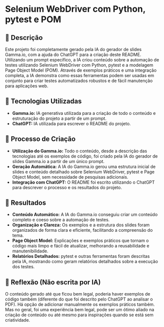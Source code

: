 # Selenium WebDriver com Python, pytest e POM

## 📒 Descrição
Este projeto foi completamente gerado pela IA do gerador de slides Gamma.io, com a ajuda do ChatGPT para a criação deste README. Utilizando um prompt específico, a IA criou conteúdo sobre a automação de testes utilizando Selenium WebDriver com Python, pytest e a modelagem Page Object Model (POM). Através de exemplos práticos e uma integração completa, a IA demonstra como essas ferramentas podem ser usadas em conjunto para criar testes automatizados robustos e de fácil manutenção para aplicações web.

## 🤖 Tecnologias Utilizadas
- **Gamma.io:** IA generativa utilizada para a criação de todo o conteúdo e estruturação do projeto a partir de um prompt.
- **ChatGPT:** IA utilizada para escrever o README do projeto.

## 🧐 Processo de Criação
- **Utilização do Gamma.io:** Todo o conteúdo, desde a descrição das tecnologias até os exemplos de código, foi criado pela IA do gerador de slides Gamma.io a partir de um único prompt.
- **Geração Automática:** A IA do Gamma.io gerou uma estrutura inicial de slides e conteúdo detalhado sobre Selenium WebDriver, pytest e Page Object Model, sem necessidade de pesquisas adicionais.
- **Integração com ChatGPT:** O README foi escrito utilizando o ChatGPT para descrever o processo e os resultados do projeto.

## 🚀 Resultados
- **Conteúdo Automático:** A IA do Gamma.io conseguiu criar um conteúdo completo e coeso sobre a automação de testes.
- **Organização e Clareza:** Os exemplos e a estrutura dos slides foram organizados de forma clara e eficiente, facilitando a compreensão do tema.
- **Page Object Model:** Explicações e exemplos práticos que tornam o código mais limpo e fácil de atualizar, melhorando a reusabilidade e manutenibilidade.
- **Relatórios Detalhados:** pytest e outras ferramentas foram descritas pela IA, mostrando como geram relatórios detalhados sobre a execução dos testes.

## 💭 Reflexão (Não escrita por IA)
O conteúdo gerado até que ficou bem legal, poderia haver exemplos de código também (diferente do que foi descrito pelo ChatGPT ao analisar o PDF). Há opção de adicionar manualmente os exemplos práticos também. Mas no geral, foi uma experiência bem legal, pode ser um ótimo aliado na criação de conteúdo ou até mesmo para inspirações quando se está sem criatividade.
